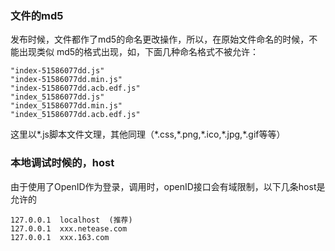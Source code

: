 ### 文件的md5

发布时候，文件都作了md5的命名更改操作，所以，在原始文件命名的时候，不能出现类似
md5的格式出现，如，下面几种命名格式不被允许：
````
"index-51586077dd.js"
"index-51586077dd.min.js"
"index-51586077dd.acb.edf.js"
"index_51586077dd.js"
"index_51586077dd.min.js"
"index_51586077dd.acb.edf.js"
````
这里以\*.js脚本文件文理，其他同理（\*.css,\*.png,\*.ico,\*.jpg,\*.gif等等）


### 本地调试时候的，host

由于使用了OpenID作为登录，调用时，openID接口会有域限制，以下几条host是允许的

````
127.0.0.1  localhost  (推荐)
127.0.0.1  xxx.netease.com
127.0.0.1  xxx.163.com
````


